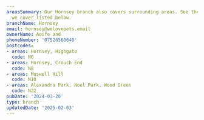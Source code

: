 ```yaml
---
areasSummary: Our Hornsey branch also covers surrounding areas. See the locations
  we cover listed below.
branchName: Hornsey
email: hornsey@welovepets.email
ownerName: Aoife and
phoneNumber: '07526560640'
postcodes:
- areas: Hornsey, Highgate
  code: N6
- areas: Hornsey, Crouch End
  code: N8
- areas: Muswell Hill
  code: N10
- areas: Alexandra Park, Noel Park, Wood Green
  code: N22
pubDate: '2024-03-20'
type: branch
updatedDate: '2025-02-03'
---
```




